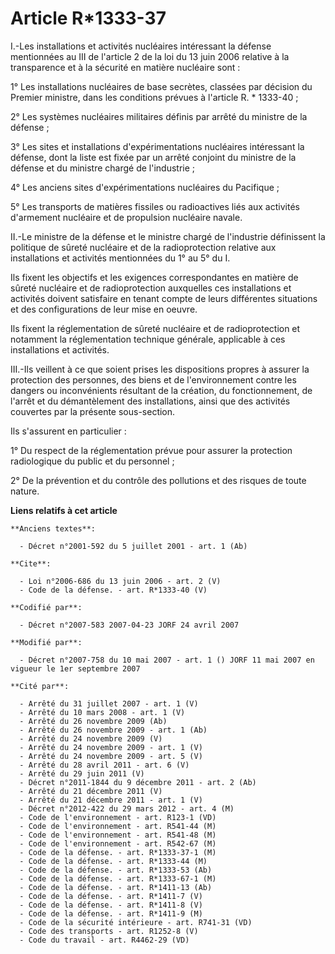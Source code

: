 # Article R*1333-37

I.-Les installations et activités nucléaires intéressant la défense mentionnées au III de l'article 2 de la loi du 13 juin
2006 relative à la transparence et à la sécurité en matière nucléaire sont : 

1° Les installations nucléaires de base secrètes, classées par décision du Premier ministre, dans les conditions prévues à
l'article R. * 1333-40 ; 

2° Les systèmes nucléaires militaires définis par arrêté du ministre de la défense ; 

3° Les sites et installations d'expérimentations nucléaires intéressant la défense, dont la liste est fixée par un arrêté
conjoint du ministre de la défense et du ministre chargé de l'industrie ; 

4° Les anciens sites d'expérimentations nucléaires du Pacifique ; 

5° Les transports de matières fissiles ou radioactives liés aux activités d'armement nucléaire et de propulsion nucléaire
navale. 

II.-Le ministre de la défense et le ministre chargé de l'industrie définissent la politique de sûreté nucléaire et de la
radioprotection relative aux installations et activités mentionnées du 1° au 5° du I. 

Ils fixent les objectifs et les exigences correspondantes en matière de sûreté nucléaire et de radioprotection auxquelles ces
installations et activités doivent satisfaire en tenant compte de leurs différentes situations et des configurations de leur
mise en oeuvre. 

Ils fixent la réglementation de sûreté nucléaire et de radioprotection et notamment la réglementation technique générale,
applicable à ces installations et activités. 

III.-Ils veillent à ce que soient prises les dispositions propres à assurer la protection des personnes, des biens et de
l'environnement contre les dangers ou inconvénients résultant de la création, du fonctionnement, de l'arrêt et du
démantèlement des installations, ainsi que des activités couvertes par la présente sous-section. 

Ils s'assurent en particulier : 

1° Du respect de la réglementation prévue pour assurer la protection radiologique du public et du personnel ; 

2° De la prévention et du contrôle des pollutions et des risques de toute nature.

**Liens relatifs à cet article**

	**Anciens textes**:

	  - Décret n°2001-592 du 5 juillet 2001 - art. 1 (Ab)

	**Cite**:

	  - Loi n°2006-686 du 13 juin 2006 - art. 2 (V)
	  - Code de la défense. - art. R*1333-40 (V)

	**Codifié par**:

	  - Décret n°2007-583 2007-04-23 JORF 24 avril 2007

	**Modifié par**:

	  - Décret n°2007-758 du 10 mai 2007 - art. 1 () JORF 11 mai 2007 en vigueur le 1er septembre 2007

	**Cité par**:

	  - Arrêté du 31 juillet 2007 - art. 1 (V)
	  - Arrêté du 10 mars 2008 - art. 1 (V)
	  - Arrêté du 26 novembre 2009 (Ab)
	  - Arrêté du 26 novembre 2009 - art. 1 (Ab)
	  - Arrêté du 24 novembre 2009 (V)
	  - Arrêté du 24 novembre 2009 - art. 1 (V)
	  - Arrêté du 24 novembre 2009 - art. 5 (V)
	  - Arrêté du 28 avril 2011 - art. 6 (V)
	  - Arrêté du 29 juin 2011 (V)
	  - Décret n°2011-1844 du 9 décembre 2011 - art. 2 (Ab)
	  - Arrêté du 21 décembre 2011 (V)
	  - Arrêté du 21 décembre 2011 - art. 1 (V)
	  - Décret n°2012-422 du 29 mars 2012 - art. 4 (M)
	  - Code de l'environnement - art. R123-1 (VD)
	  - Code de l'environnement - art. R541-44 (M)
	  - Code de l'environnement - art. R541-48 (M)
	  - Code de l'environnement - art. R542-67 (M)
	  - Code de la défense. - art. R*1333-37-1 (M)
	  - Code de la défense. - art. R*1333-44 (M)
	  - Code de la défense. - art. R*1333-53 (Ab)
	  - Code de la défense. - art. R*1333-67-1 (M)
	  - Code de la défense. - art. R*1411-13 (Ab)
	  - Code de la défense. - art. R*1411-7 (V)
	  - Code de la défense. - art. R*1411-8 (V)
	  - Code de la défense. - art. R*1411-9 (M)
	  - Code de la sécurité intérieure - art. R741-31 (VD)
	  - Code des transports - art. R1252-8 (V)
	  - Code du travail - art. R4462-29 (VD)
